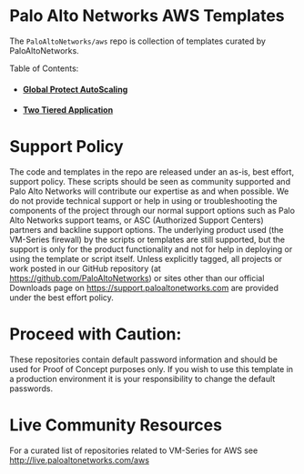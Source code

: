 # Palo Alto Networks AWS Templates

The `PaloAltoNetworks/aws` repo is collection of templates curated by PaloAltoNetworks. 

Table of Contents:

- #### [Global Protect AutoScaling](https://github.com/PaloAltoNetworks/aws/tree/master/globalprotect-asg)
- #### [Two Tiered Application](https://github.com/PaloAltoNetworks/aws/tree/master/two-tier-sample)


# Support Policy
The code and templates in the repo are released under an as-is, best effort, support policy. These scripts should be seen as community supported and Palo Alto Networks will contribute our expertise as and when possible. We do not provide technical support or help in using or troubleshooting the components of the project through our normal support options such as Palo Alto Networks support teams, or ASC (Authorized Support Centers) partners and backline support options. The underlying product used (the VM-Series firewall) by the scripts or templates are still supported, but the support is only for the product functionality and not for help in deploying or using the template or script itself.
Unless explicitly tagged, all projects or work posted in our GitHub repository (at https://github.com/PaloAltoNetworks) or sites other than our official Downloads page on https://support.paloaltonetworks.com are provided under the best effort policy.

# Proceed with Caution: 
These repositories contain default password information and should be used for Proof of Concept purposes only. If you wish to use this template in a production environment it is your responsibility to change the default passwords. 

# Live Community Resources
For a curated list of repositories related to VM-Series for AWS see http://live.paloaltonetworks.com/aws
